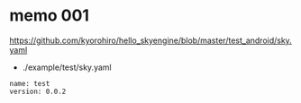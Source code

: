 # memo 001

https://github.com/kyorohiro/hello_skyengine/blob/master/test_android/sky.yaml


* ./example/test/sky.yaml
```
name: test
version: 0.0.2
```
